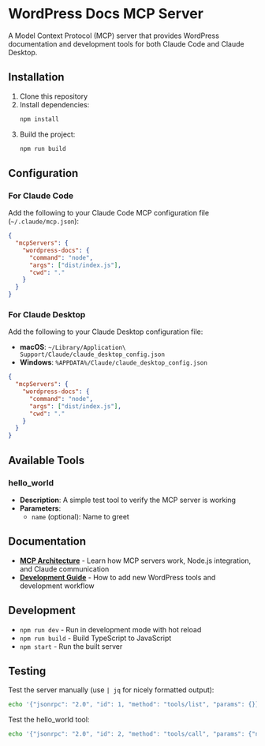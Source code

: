 # WordPress Docs MCP Server

A Model Context Protocol (MCP) server that provides WordPress documentation and development tools for both Claude Code and Claude Desktop.

## Installation

1. Clone this repository
2. Install dependencies:
   ```bash
   npm install
   ```
3. Build the project:
   ```bash
   npm run build
   ```

## Configuration

### For Claude Code

Add the following to your Claude Code MCP configuration file (`~/.claude/mcp.json`):

```json
{
  "mcpServers": {
    "wordpress-docs": {
      "command": "node",
      "args": ["dist/index.js"],
      "cwd": "."
    }
  }
}
```

### For Claude Desktop

Add the following to your Claude Desktop configuration file:
- **macOS**: `~/Library/Application\ Support/Claude/claude_desktop_config.json`
- **Windows**: `%APPDATA%/Claude/claude_desktop_config.json`

```json
{
  "mcpServers": {
    "wordpress-docs": {
      "command": "node",
      "args": ["dist/index.js"],
      "cwd": "."
    }
  }
}
```

## Available Tools

### hello_world
- **Description**: A simple test tool to verify the MCP server is working
- **Parameters**: 
  - `name` (optional): Name to greet

## Documentation

- **[MCP Architecture](./docs/mcp-architecture.md)** - Learn how MCP servers work, Node.js integration, and Claude communication
- **[Development Guide](./docs/development-guide.md)** - How to add new WordPress tools and development workflow

## Development

- `npm run dev` - Run in development mode with hot reload
- `npm run build` - Build TypeScript to JavaScript
- `npm start` - Run the built server

## Testing

Test the server manually (use `| jq` for nicely formatted output):
```bash
echo '{"jsonrpc": "2.0", "id": 1, "method": "tools/list", "params": {}}' | node dist/index.js | jq
```

Test the hello_world tool:
```bash
echo '{"jsonrpc": "2.0", "id": 2, "method": "tools/call", "params": {"name": "hello_world", "arguments": {"name": "Claude"}}}' | node dist/index.js | jq
```